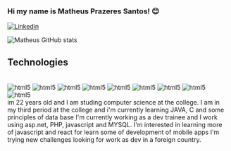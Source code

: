 

### Hi my name is Matheus Prazeres Santos! 😊

[![Linkedin](https://img.shields.io/badge/LinkedIn-0077B5?style=for-the-badge&logo=linkedin&logoColor=white)](https://www.linkedin.com/in/matheuspsantos/)

![Matheus GitHub stats](https://github-readme-stats.vercel.app/api?username=prazeresmath&show_icons=true&theme=radical)

## Technologies

<div style="display: inline_block"><br />
    <img alt="html5" align="center" src="https://img.shields.io/badge/HTML-239120?style=for-the-badge&logo=html5&logoColor=white" />
    <img alt="html5" align="center" src="https://img.shields.io/badge/CSS-239120?&style=for-the-badge&logo=css3&logoColor=white" />
    <img alt="html5" align="center" src="https://img.shields.io/badge/JavaScript-F7DF1E?style=for-the-badge&logo=javascript&logoColor=black" />
    <img alt="html5" align="center" src="https://img.shields.io/badge/.NET-5C2D91?style=for-the-badge&logo=.net&logoColor=white" />
    <img alt="html5" align="center" src="https://img.shields.io/badge/C-00599C?style=for-the-badge&logo=c&logoColor=white" />
    <img alt="html5" align="center" src="https://img.shields.io/badge/Java-ED8B00?style=for-the-badge&logo=java&logoColor=white" />
    <img alt="html5" align="center" src="https://img.shields.io/badge/PHP-777BB4?style=for-the-badge&logo=php&logoColor=white" />
    <img alt="html5" align="center" src="https://img.shields.io/badge/Bootstrap-563D7C?style=for-the-badge&logo=bootstrap&logoColor=white" />
    <img alt="html5" align="center" src="https://img.shields.io/badge/MySQL-00000F?style=for-the-badge&logo=mysql&logoColor=white" />
    
</div>
 im 22 years old and I am studing computer science at the college. I am in my third period at the college and i'm currently learning JAVA, C and some principles of data base
I'm currently working as a dev trainee and I work using asp.net, PHP, javascript and MYSQL. I'm interested in learning more of javascript and react for learn some of development of mobile apps
I'm trying new challenges looking for work as dev in a foreign country.


